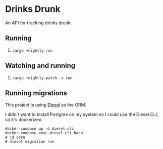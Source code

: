 # Drinks Drunk

An API for tracking drinks drunk.

## Running

1. `cargo +nightly run`

## Watching and running

1. `cargo +nightly watch -x run`

## Running migrations

This project is using [Diesel](http://diesel.rs/) as the ORM.

I didn't want to install Postgres on my system so I could use the Diesel CLI, so it's dockerized.

```
docker-compose up -d diesel-cli
docker-compose exec diesel-cli bash
# cd core
# diesel migration run
```
